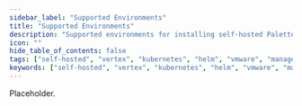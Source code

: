 ```yaml
---
sidebar_label: "Supported Environments"
title: "Supported Environments"
description: "Supported environments for installing self-hosted Palette VerteX."
icon: ""
hide_table_of_contents: false
tags: ["self-hosted", "vertex", "kubernetes", "helm", "vmware", "management appliance"]
keywords: ["self-hosted", "vertex", "kubernetes", "helm", "vmware", "management appliance"]
---
```


Placeholder.
